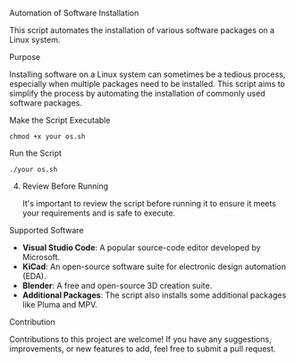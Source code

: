  Automation of Software Installation

This script automates the installation of various software packages on a Linux system.

 Purpose 

Installing software on a Linux system can sometimes be a tedious process, especially when multiple packages need to be installed. This script aims to simplify the process by automating the installation of commonly used software packages.

Make the Script Executable

   
    
    chmod +x your os.sh
    

 Run the Script
  
    ./your os.sh
   
4. Review Before Running

    It's important to review the script before running it to ensure it meets your requirements and is safe to execute.

 Supported Software

- **Visual Studio Code**: A popular source-code editor developed by Microsoft.
- **KiCad**: An open-source software suite for electronic design automation (EDA).
- **Blender**: A free and open-source 3D creation suite.
- **Additional Packages**: The script also installs some additional packages like Pluma and MPV.

Contribution

Contributions to this project are welcome! If you have any suggestions, improvements, or new features to add, feel free to submit a pull request.



